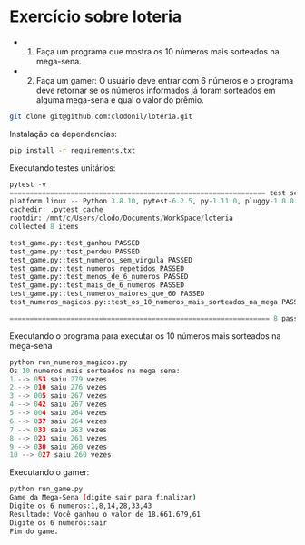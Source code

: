 __Exercício sobre loteria__
=========================

* 1. Faça um programa que mostra os 10 números mais sorteados na mega-sena.
* 2. Faça um gamer: O usuário deve entrar com 6 números e o programa deve retornar se os números informados já foram sorteados em alguma mega-sena e qual o valor do prêmio.

```bash
git clone git@github.com:clodonil/loteria.git
```
Instalação da dependencias:

```bash
pip install -r requirements.txt
```

Executando testes unitários:

```python
pytest -v
=============================================================== test session starts ================================================================
platform linux -- Python 3.8.10, pytest-6.2.5, py-1.11.0, pluggy-1.0.0 -- /mnt/c/Users/clodo/Documents/WorkSpace/loteria/venv/bin/python3
cachedir: .pytest_cache
rootdir: /mnt/c/Users/clodo/Documents/WorkSpace/loteria
collected 8 items

test_game.py::test_ganhou PASSED                                                                                                             [ 12%]
test_game.py::test_perdeu PASSED                                                                                                             [ 25%]
test_game.py::test_numeros_sem_virgula PASSED                                                                                                [ 37%]
test_game.py::test_numeros_repetidos PASSED                                                                                                  [ 50%]
test_game.py::test_menos_de_6_numeros PASSED                                                                                                 [ 62%]
test_game.py::test_mais_de_6_numeros PASSED                                                                                                  [ 75%]
test_game.py::test_numeros_maiores_que_60 PASSED                                                                                             [ 87%]
test_numeros_magicos.py::test_os_10_numeros_mais_sorteados_na_mega PASSED                                                                    [100%]

================================================================ 8 passed in 13.42s ================================================================
````

Executando o programa para executar os 10 números mais sorteados na mega-sena

```python
python run_numeros_magicos.py
Os 10 numeros mais sorteados na mega sena:
1 --> 053 saiu 279 vezes
2 --> 010 saiu 276 vezes
3 --> 005 saiu 267 vezes
4 --> 042 saiu 267 vezes
5 --> 004 saiu 264 vezes
6 --> 037 saiu 264 vezes
7 --> 033 saiu 263 vezes
8 --> 023 saiu 261 vezes
9 --> 030 saiu 260 vezes
10 --> 027 saiu 260 vezes
```

Executando o gamer:

```bash
python run_game.py
Game da Mega-Sena (digite sair para finalizar)
Digite os 6 numeros:1,8,14,28,33,43
Resultado: Você ganhou o valor de 18.661.679,61
Digite os 6 numeros:sair
Fim do game.
```